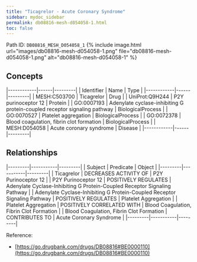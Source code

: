 ```yaml
---
title: "Ticagrelor - Acute Coronary Syndrome"
sidebar: mydoc_sidebar
permalink: db08816-mesh-d054058-1.html
toc: false 
---
```



Path ID: `DB08816_MESH_D054058_1`
{% include image.html url="images/db08816-mesh-d054058-1.png" file="db08816-mesh-d054058-1.png" alt="db08816-mesh-d054058-1" %}

## Concepts

|------------|------|---------|
| Identifier | Name | Type    |
|------------|------|---------|
| MESH:C503700 | Ticagrelor | Drug |
| UniProt:Q9H244 | P2Y purinoceptor 12 | Protein |
| GO:0007193 | Adenylate cyclase-inhibiting G protein-coupled receptor signaling pathway | BiologicalProcess |
| GO:0070527 | Platelet aggregation | BiologicalProcess |
| GO:0072378 | Blood coagulation, fibrin clot formation | BiologicalProcess |
| MESH:D054058 | Acute coronary syndrome | Disease |
|------------|------|---------|

## Relationships

|---------|-----------|---------|
| Subject | Predicate | Object  |
|---------|-----------|---------|
| Ticagrelor | DECREASES ACTIVITY OF | P2Y Purinoceptor 12 |
| P2Y Purinoceptor 12 | POSITIVELY REGULATES | Adenylate Cyclase-Inhibiting G Protein-Coupled Receptor Signaling Pathway |
| Adenylate Cyclase-Inhibiting G Protein-Coupled Receptor Signaling Pathway | POSITIVELY REGULATES | Platelet Aggregation |
| Platelet Aggregation | POSITIVELY CORRELATED WITH | Blood Coagulation, Fibrin Clot Formation |
| Blood Coagulation, Fibrin Clot Formation | CONTRIBUTES TO | Acute Coronary Syndrome |
|---------|-----------|---------|

Reference: 
  - [https://go.drugbank.com/drugs/DB08816#BE0000110](https://go.drugbank.com/drugs/DB08816#BE0000110)
